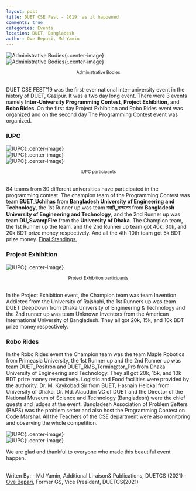 ```yaml
---
layout: post
title: DUET CSE Fest - 2019, as it happened
comments: true
categories: Events
location: DUET, Bangladesh
author: Ove Bepari, Md Yamin
---
```


![Administrative Bodies](/post_images/csefest/antu_sir.jpg){:.center-image} <br>
![Administrative Bodies](/post_images/csefest/teachers.jpg){:.center-image}
<center> <small>Administrative Bodies</small> </center> <br>

DUET CSE FEST'19 was the first-ever national inter-university event in the history of DUET, Gazipur. It was a two day long event. There were 3 events namely **Inter-University Programming Contest**, **Project Exhibition**, and **Robo Rides**. On the first day Project Exhibition and Robo Rides event was organized and on the second day The Programming Contest event was organized.


### IUPC

![IUPC](/post_images/csefest/one.jpg){:.center-image} <br>
![IUPC](/post_images/csefest/two.jpg){:.center-image} <br>
![IUPC](/post_images/csefest/three.jpg){:.center-image}
<center> <small>IUPC participants</small> </center> <br>

84 teams from 30 different universities have participated in the programming contest. The champion team of the Programming Contest was team **BUET_Uchihas** from **Bangladesh University of Engineering and Technology**, the 1st Runner up was team **বাপ্রবি_লাভলেস** from **Bangladesh University of Engineering and Technology**, and the 2nd Runner up was team **DU_SwampFire** from the **University of Dhaka**. The Champion team, the 1st Runner up the team, and the 2nd Runner up team got 40k, 30k, and 20k BDT prize money respectively. And all the 4th-10th team got 5k BDT prize money. <a href="https://algo.codemarshal.org/contests/duet-iupc-19/standings">Final Standings.</a>

### Project Exhibition
![IUPC](/post_images/csefest/four.jpg){:.center-image} <br>
<center> <small>Project Exhibition participants</small> </center> <br>

In the Project Exhibition event, the Champion team was team Invention Addicted from the University of Rajshahi, the 1st Runners up was team DUET DeepDown from Dhaka University of Engineering & Technology and the 2nd runner up was team Unknown Inventors from the American International University of Bangladesh. They all got 20k, 15k, and 10k BDT prize money respectively.

### Robo Rides

In the Robo Rides event the Champion team was the team Maple Robotics from Primeasia University, the 1st Runner up and the 2nd Runner up was team DUET_Positron and DUET_RMS_Termin@tor_Pro from Dhaka University of Engineering and Technology. They all got 20k, 15k, and 10k BDT prize money respectively. Logistic and Food facilities were provided by the authority. Dr. M. Kaykobad Sir from BUET, Hasnain Heickal from University of Dhaka, Dr. Md. Alauddin VC of DUET and the Director of the National Museum of Science and Technology (Bangladesh) were the chief guests and judges at the event. Bangladesh Association of Problem Setters (BAPS) was the problem setter and also host the Programming Contest on Code Marshal. All the Teachers of the CSE department were also monitoring and observing the whole competition.

![IUPC](/post_images/csefest/five.jpg){:.center-image} <br>
![IUPC](/post_images/csefest/six.jpg){:.center-image}

We are glad and thankful to everyone who made this beautiful event happen.

<br>
Writen By:
- Md Yamin, Additional Li-aison& Publications, DUETCS (2021)
- <a href="https://ovebepari.github.io">Ove Bepari</a>, Former GS, Vice President, DUETCS(2021)